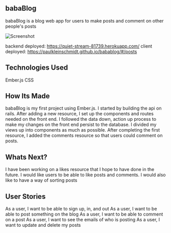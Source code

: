 ## babaBlog

babaBlog is a blog web app for users to make posts and comment on other people's posts

![Screenshot](https://i.imgur.com/jocYhm3.png "screenshot")


backend deployed: https://quiet-stream-81739.herokuapp.com/
client deployed: https://paulkleinschmidt.github.io/babablog/#/posts

## Technologies Used
Ember.js
CSS

## How Its Made

babaBlog is my first project using Ember.js. I started by building the api on rails. After adding a new resource, I set up the components and routes needed on the front end. I followed the data down, action up process to make my changes on the front end persist to the database. I divided my views up into components as much as possible. After completing the first resource, I added the comments resource so that users could comment on posts.

## Whats Next?

I have been working on a likes resource that I hope to have done in the future. I would like users to be able to like posts and comments. I would also like to have a way of sorting posts

## User Stories

As a user, I want to be able to sign up, in, and out
As a user, I want to be able to post something on the blog
As a user, I want to be able to comment on a post
As a user, I want to see the emails of who is posting
As a user, I want to update and delete my posts
